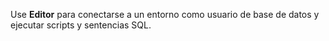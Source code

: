 Use **Editor** para conectarse a un entorno como usuario de base de datos y ejecutar scripts y sentencias SQL.
